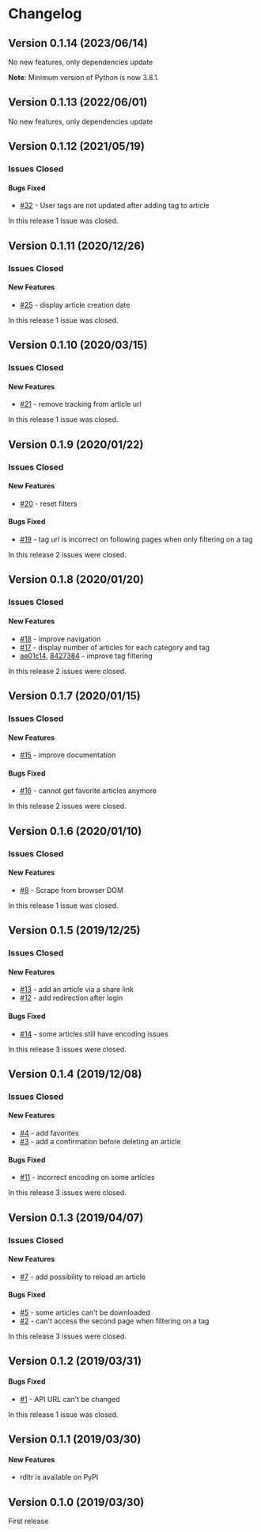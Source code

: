 # Changelog

## Version 0.1.14 (2023/06/14)

No new features, only dependencies update

**Note**: Minimum version of Python is now 3.8.1.


## Version 0.1.13 (2022/06/01)

No new features, only dependencies update


## Version 0.1.12 (2021/05/19)

### Issues Closed

#### Bugs Fixed

* [#32](https://github.com/SamR1/rdltr/issues/32) - User tags are not updated after adding tag to article

In this release 1 issue was closed.


## Version 0.1.11 (2020/12/26)

### Issues Closed

#### New Features

* [#25](https://github.com/SamR1/rdltr/issues/25) - display article creation date

In this release 1 issue was closed.


## Version 0.1.10 (2020/03/15)

### Issues Closed

#### New Features

* [#21](https://github.com/SamR1/rdltr/issues/21) - remove tracking from article url

In this release 1 issue was closed.


## Version 0.1.9 (2020/01/22)

### Issues Closed

#### New Features

* [#20](https://github.com/SamR1/rdltr/issues/20) - reset filters

#### Bugs Fixed

* [#19](https://github.com/SamR1/rdltr/issues/19) - tag url is incorrect on following pages when only filtering on a tag

In this release 2 issues were closed.


## Version 0.1.8 (2020/01/20)

### Issues Closed

#### New Features

* [#18](https://github.com/SamR1/rdltr/issues/18) - improve navigation
* [#17](https://github.com/SamR1/rdltr/issues/17) - display number of articles for each category and tag
* [ae01c14](https://github.com/SamR1/rdltr/commit/ae01c14b8d4e59644d47ac17e9c93d0097155c3e), 
[8427384](https://github.com/SamR1/rdltr/commit/8427384158205c0358eb33be5396ec60e7d360b5) - improve tag filtering

In this release 2 issues were closed.


## Version 0.1.7 (2020/01/15)

### Issues Closed

#### New Features

* [#15](https://github.com/SamR1/rdltr/issues/15) - improve documentation

#### Bugs Fixed

* [#16](https://github.com/SamR1/rdltr/issues/16) - cannot get favorite articles anymore

In this release 2 issues were closed.


## Version 0.1.6 (2020/01/10)

### Issues Closed

#### New Features

* [#8](https://github.com/SamR1/rdltr/issues/8) - Scrape from browser DOM

In this release 1 issue was closed.


## Version 0.1.5 (2019/12/25)

### Issues Closed

#### New Features

* [#13](https://github.com/SamR1/rdltr/issues/13) - add an article via a share link
* [#12](https://github.com/SamR1/rdltr/issues/12) - add redirection after login

#### Bugs Fixed

* [#14](https://github.com/SamR1/rdltr/issues/14) - some articles still have encoding issues

In this release 3 issues were closed.


## Version 0.1.4 (2019/12/08)

### Issues Closed

#### New Features

* [#4](https://github.com/SamR1/rdltr/issues/4) - add favorites
* [#3](https://github.com/SamR1/rdltr/issues/3) - add a confirmation before deleting an article

#### Bugs Fixed

* [#11](https://github.com/SamR1/rdltr/issues/11) - incorrect encoding on some articles

In this release 3 issues were closed.


## Version 0.1.3 (2019/04/07)

### Issues Closed

#### New Features

* [#7](https://github.com/SamR1/rdltr/issues/7) - add possibility to reload an article

#### Bugs Fixed

* [#5](https://github.com/SamR1/rdltr/issues/5) - some articles can't be downloaded
* [#2](https://github.com/SamR1/rdltr/issues/2) - can't access the second page when filtering on a tag

In this release 3 issues were closed.


## Version 0.1.2 (2019/03/31)

#### Bugs Fixed

* [#1](https://github.com/SamR1/rdltr/issues/1) - API URL can't be changed

In this release 1 issue was closed.


## Version 0.1.1 (2019/03/30)

#### New Features
- rdltr is available on PyPI


## Version 0.1.0 (2019/03/30)

First release
